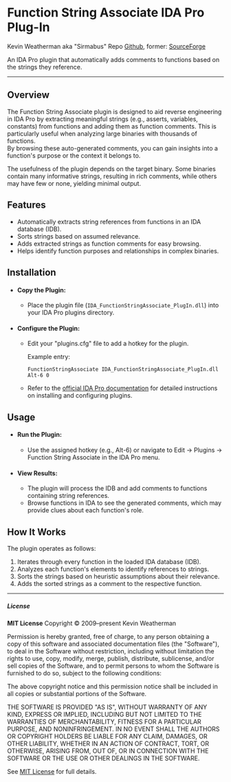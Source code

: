 # Function String Associate IDA Pro Plug-In

Kevin Weatherman aka "Sirmabus"
Repo [Github](https://github.com/kweatherman/IDA_FunctionStringAssociate_PlugIn), former: [SourceForge](https://sourceforge.net/projects/idafunctionstringassociate/)

An IDA Pro plugin that automatically adds comments to functions based on the strings they reference.

----
## Overview

The Function String Associate plugin is designed to aid reverse engineering in IDA Pro by extracting meaningful strings (e.g., asserts, variables, constants) from functions and adding them as function comments. This is particularly useful when analyzing large binaries with thousands of functions.   
By browsing these auto-generated comments, you can gain insights into a function's purpose or the context it belongs to.

The usefulness of the plugin depends on the target binary. Some binaries contain many informative strings, resulting in rich comments, while others may have few or none, yielding minimal output.

## Features

- Automatically extracts string references from functions in an IDA database (IDB).
- Sorts strings based on assumed relevance.
- Adds extracted strings as function comments for easy browsing.
- Helps identify function purposes and relationships in complex binaries.

## Installation

- #### Copy the Plugin:

   - Place the plugin file (`IDA_FunctionStringAssociate_PlugIn.dll`) into your IDA Pro plugins directory.

- #### Configure the Plugin:

   - Edit your "plugins.cfg" file to add a hotkey for the plugin.

     Example entry:

     `FunctionStringAssociate IDA_FunctionStringAssociate_PlugIn.dll Alt-6 0`
   
   - Refer to the [official IDA Pro documentation](https://www.hex-rays.com/products/ida/support/) for detailed instructions on installing and configuring plugins.

## Usage

- #### Run the Plugin:

   - Use the assigned hotkey (e.g., Alt-6) or navigate to Edit -> Plugins -> Function String Associate in the IDA Pro menu.

- #### View Results:

   - The plugin will process the IDB and add comments to functions containing string references.
   - Browse functions in IDA to see the generated comments, which may provide clues about each function's role.

## How It Works

The plugin operates as follows:

1. Iterates through every function in the loaded IDA database (IDB).
2. Analyzes each function's elements to identify references to strings.
3. Sorts the strings based on heuristic assumptions about their relevance.
4. Adds the sorted strings as a comment to the respective function.


----

##### License

**MIT License**
Copyright © 2009–present Kevin Weatherman  

Permission is hereby granted, free of charge, to any person obtaining a copy of this software and associated documentation files (the "Software"), to deal in the Software without restriction, including without limitation the rights to use, copy, modify, merge, publish, distribute, sublicense, and/or sell copies of the Software, and to permit persons to whom the Software is furnished to do so, subject to the following conditions:

The above copyright notice and this permission notice shall be included in all copies or substantial portions of the Software.

THE SOFTWARE IS PROVIDED "AS IS", WITHOUT WARRANTY OF ANY KIND, EXPRESS OR IMPLIED, INCLUDING BUT NOT LIMITED TO THE WARRANTIES OF MERCHANTABILITY, FITNESS FOR A PARTICULAR PURPOSE, AND NONINFRINGEMENT. IN NO EVENT SHALL THE AUTHORS OR COPYRIGHT HOLDERS BE LIABLE FOR ANY CLAIM, DAMAGES, OR OTHER LIABILITY, WHETHER IN AN ACTION OF CONTRACT, TORT, OR OTHERWISE, ARISING FROM, OUT OF, OR IN CONNECTION WITH THE SOFTWARE OR THE USE OR OTHER DEALINGS IN THE SOFTWARE.

See [MIT License](http://www.opensource.org/licenses/mit-license.php) for full details.